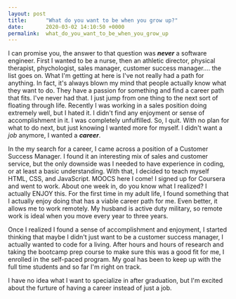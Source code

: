 ```yaml
---
layout: post
title:      "What do you want to be when you grow up?"
date:       2020-03-02 14:10:50 +0000
permalink:  what_do_you_want_to_be_when_you_grow_up
---
```



I can promise you, the answer to that question was ***never*** a software engineer. First I wanted to be a nurse, then an athletic director, physical therapist, phychologist, sales manager, customer success manager.... the list goes on. What I'm getting at here is I've not really had a path for anything. In fact, it's always blown my mind that people actually know what they want to do. They have a passion for something and find a career path that fits. I've never had that. I just jump from one thing to the next sort of floating through life. Recently I was working in a sales position doing extremely well, but I hated it. I didn't find any enjoyment or sense of accomplishment in it. I was completely unfulfilled. So, I quit. With no plan for what to do next, but just knowing I wanted more for myself. I didn't want a *job* anymore, I wanted a ***career***. 

In the my search for a career, I came across a position of a Customer Success Manager. I found it an interesting mix of sales and customer service, but the only downside was I needed to have experience in coding, or at least a basic understanding. With that, I decided to teach myself HTML, CSS, and JavaScript. MOOCS here I come! I signed up for Coursera and went to work. About one week in, do you know what I realized? I actually ENJOY this. For the first time in my adult life, I found something that I actually enjoy doing that has a viable career path for me. Even better, it allows me to work remotely. My husband is active duty military, so remote work is ideal when you move every year to three years. 

Once I realized I found a sense of accomplishment and enjoyment,  I started thinking that maybe I didn't just want to be a customer success manager, I actually wanted to code for a living. After hours and hours of research and taking the bootcamp prep course to make sure this was a good fit for me, I enrolled in the self-paced program. My goal has been to keep up with the full time students and so far I'm right on track. 

I have no idea what I want to specialize in after graduation, but I'm excited about the furture of having a career instead of just a job. 



